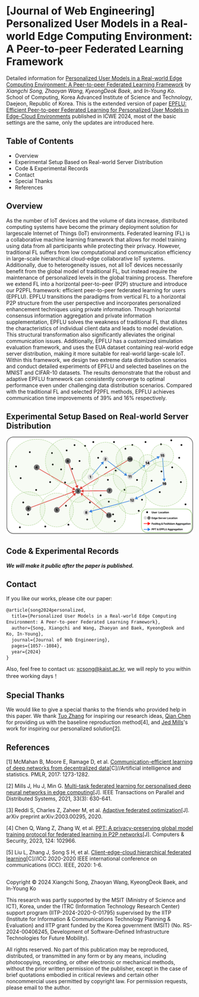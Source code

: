 # [Journal of Web Engineering] Personalized User Models in a Real-world Edge Computing Environment: A Peer-to-peer Federated Learning Framework

Detailed information for [Personalized User Models in a Real-world Edge Computing Environment: A Peer-to-peer Federated Learning Framework](https://journals.riverpublishers.com/index.php/JWE/article/view/28237) by *Xiangchi Song, Zhaoyan Wang, KyeongDeok Baek*, and *In-Young Ko*. School of Computing,  Korea Advanced Institute of Science and Technology,  Daejeon, Republic of Korea. This is the extended version of paper [EPFLU: Efficient Peer-to-peer Federated Learning for Personalized User Models in Edge-Cloud Environments](https://link.springer.com/chapter/10.1007/978-3-031-75110-3_1) published in ICWE 2024, most of the basic settings are the same, only the updates are introduced here.

## Table of Contents
* Overview
* Experimental Setup Based on Real-world Server Distribution
* Code & Experimental Records
* Contact
* Special Thanks
* References


## Overview

As the number of IoT devices and the volume of data increase, distributed computing systems have become the primary deployment solution for largescale Internet of Things (IoT) environments. Federated learning (FL) is a collaborative machine learning framework that allows for model training using data from all participants while protecting their privacy. However, traditional FL suffers from low computational and communication efficiency in large-scale hierarchical cloud-edge collaborative IoT systems. Additionally, due to heterogeneity issues, not all IoT devices necessarily benefit from the global model of traditional FL, but instead require the maintenance of personalized levels in the global training process. Therefore we extend FL into a horizontal peer-to-peer (P2P) structure and introduce our P2PFL framework: efficient peer-to-peer federated learning for users (EPFLU). EPFLU transitions the paradigms from vertical FL to a horizontal P2P structure from the user perspective and incorporates personalized enhancement techniques using private information. Through horizontal consensus information aggregation and private information supplementation, EPFLU solves the weakness of traditional FL that dilutes the characteristics of individual client data and leads to model deviation. This structural transformation also significantly alleviates the original communication issues. Additionally, EPFLU has a customized simulation evaluation framework, and uses the EUA dataset containing real-world edge server distribution, making it more suitable for real-world large-scale IoT. Within this framework, we design two extreme data distribution scenarios and conduct detailed experiments of EPFLU and selected baselines on the MNIST and CIFAR-10 datasets. The results demonstrate that the robust and adaptive EPFLU framework can consistently converge to optimal performance even under challenging data distribution scenarios. Compared with the traditional FL and selected P2PFL methods, EPFLU achieves communication time improvements of 39% and 16% respectively.

## Experimental Setup Based on Real-world Server Distribution
<div align=center>
<img src="https://github.com/XiangchiSong/JWE_EPFLU/blob/main/Figures/EUA.png" alt="Image" width="600">
</div>

## Code & Experimental Records
***We will make it public after the paper is published.***

## Contact
If you like our works, please cite our paper:

```
@article{song2024personalized,
  title={Personalized User Models in a Real-world Edge Computing Environment: A Peer-to-peer Federated Learning Framework},
  author={Song, Xiangchi and Wang, Zhaoyan and Baek, KyeongDeok and Ko, In-Young},
  journal={Journal of Web Engineering},
  pages={1057--1084},
  year={2024}
}
```

Also, feel free to contact us: xcsong@kaist.ac.kr, we will reply to you within three working days！

## Special Thanks
We would like to give a special thanks to the friends who provided help in this paper. We thank [Tuo Zhang](https://tuo-zhang.com/) for inspiring our research ideas, [Qian Chen](https://kqkq926.github.io/) for providing us with the baseline reproduction method[4], and [Jed Mills](https://scholar.google.com/citations?user=30_1nBcAAAAJ&hl=zh-CN&oi=sra)'s work for inspiring our personalized solution[2].

## References
[1] McMahan B, Moore E, Ramage D, et al. [Communication-efficient learning of deep networks from decentralized data](https://proceedings.mlr.press/v54/mcmahan17a?ref=https://githubhelp.com)[C]//Artificial intelligence and statistics. PMLR, 2017: 1273-1282.

[2] Mills J, Hu J, Min G. [Multi-task federated learning for personalised deep neural networks in edge computing](https://ieeexplore.ieee.org/abstract/document/9492755)[J]. IEEE Transactions on Parallel and Distributed Systems, 2021, 33(3): 630-641.

[3] Reddi S, Charles Z, Zaheer M, et al. [Adaptive federated optimization](https://arxiv.org/abs/2003.00295)[J]. arXiv preprint arXiv:2003.00295, 2020.

[4] Chen Q, Wang Z, Zhang W, et al. [PPT: A privacy-preserving global model training protocol for federated learning in P2P networks](https://www.sciencedirect.com/science/article/pii/S0167404822003583)[J]. Computers & Security, 2023, 124: 102966.

[5] Liu L, Zhang J, Song S H, et al. [Client-edge-cloud hierarchical federated learning](https://ieeexplore.ieee.org/abstract/document/9148862)[C]//ICC 2020-2020 IEEE international conference on communications (ICC). IEEE, 2020: 1-6.

## 
Copyright © 2024 Xiangchi Song, Zhaoyan Wang, KyeongDeok Baek, and In-Young Ko

This research was partly supported by the MSIT (Ministry of Science and ICT), Korea, under the ITRC (Information Technology Research Center) support program (IITP-2024-2020-0-01795) supervised by the IITP (Institute for Information & Communications Technology Planning & Evaluation) and IITP grant funded by the Korea government (MSIT) (No. RS-2024-00406245, Development of Software-Defined Infrastructure Technologies for Future Mobility).

All rights reserved. No part of this publication may be reproduced, distributed, or transmitted in any form or by any means, including photocopying, recording, or other electronic or mechanical methods, without the prior written permission of the publisher, except in the case of brief quotations embodied in critical reviews and certain other noncommercial uses permitted by copyright law. For permission requests, please email to the author.
